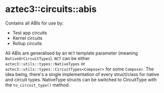 # aztec3::circuits::abis

Contains all ABIs for use by:

- Test app circuits
- Kernel circuits
- Rollup circuits

All ABIs are generalised by an `NCT` template parameter (meaning `NativeOrCircuitTypes`). `NCT` can be either `aztec3::utils::types::NativeTypes` or `aztec3::utils::types::CircuitTypes<Composer>` for some `Composer`. The idea being, there's a single implementation of every struct/class for native and circuit types. NativeType structs can be switched to CircuitType with the `to_circuit_type()` method.
